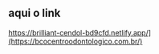 ## aqui o link 
https://brilliant-cendol-bd9cfd.netlify.app/](https://bcocentroodontologico.com.br/)

